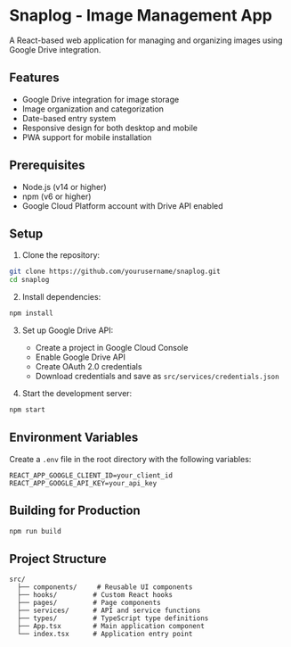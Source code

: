 # Snaplog - Image Management App

A React-based web application for managing and organizing images using Google Drive integration.

## Features

- Google Drive integration for image storage
- Image organization and categorization
- Date-based entry system
- Responsive design for both desktop and mobile
- PWA support for mobile installation

## Prerequisites

- Node.js (v14 or higher)
- npm (v6 or higher)
- Google Cloud Platform account with Drive API enabled

## Setup

1. Clone the repository:
```bash
git clone https://github.com/yourusername/snaplog.git
cd snaplog
```

2. Install dependencies:
```bash
npm install
```

3. Set up Google Drive API:
   - Create a project in Google Cloud Console
   - Enable Google Drive API
   - Create OAuth 2.0 credentials
   - Download credentials and save as `src/services/credentials.json`

4. Start the development server:
```bash
npm start
```

## Environment Variables

Create a `.env` file in the root directory with the following variables:
```
REACT_APP_GOOGLE_CLIENT_ID=your_client_id
REACT_APP_GOOGLE_API_KEY=your_api_key
```

## Building for Production

```bash
npm run build
```

## Project Structure

```
src/
  ├── components/     # Reusable UI components
  ├── hooks/         # Custom React hooks
  ├── pages/         # Page components
  ├── services/      # API and service functions
  ├── types/         # TypeScript type definitions
  ├── App.tsx        # Main application component
  └── index.tsx      # Application entry point
``` 
